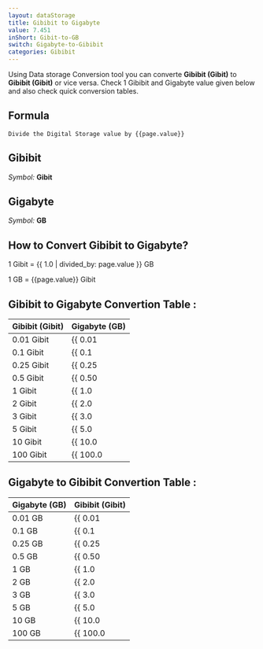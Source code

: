 ```yaml
---
layout: dataStorage
title: Gibibit to Gigabyte
value: 7.451
inShort: Gibit-to-GB
switch: Gigabyte-to-Gibibit
categories: Gibibit
---
```


Using Data storage Conversion tool you can converte **Gibibit (Gibit)** to **Gibibit (Gibit)** or vice versa. Check 1 Gibibit and Gigabyte value given below and also check quick conversion tables.

## Formula
`Divide the Digital Storage value by {{page.value}}`

## Gibibit
*Symbol:* **Gibit**

## Gigabyte
*Symbol:* **GB**

## How to Convert Gibibit to Gigabyte?

1 Gibit = {{ 1.0 | divided_by: page.value }} GB

1 GB = {{page.value}} Gibit


## Gibibit to Gigabyte Convertion Table :

| Gibibit (Gibit) | Gigabyte (GB) |
| ---- | ---- |
| 0.01 Gibit | {{ 0.01 | divided_by: page.value }} GB |
| 0.1 Gibit | {{ 0.1 | divided_by: page.value }} GB |
| 0.25 Gibit | {{ 0.25 | divided_by: page.value }} GB |
| 0.5 Gibit | {{ 0.50 | divided_by: page.value }} GB |
| 1 Gibit | {{ 1.0 | divided_by: page.value }} GB |
| 2 Gibit | {{ 2.0 | divided_by: page.value }} GB |
| 3 Gibit | {{ 3.0 | divided_by: page.value }} GB |
| 5 Gibit | {{ 5.0 | divided_by: page.value }} GB |
| 10 Gibit | {{ 10.0 | divided_by: page.value }} GB |
| 100 Gibit | {{ 100.0 | divided_by: page.value }} GB |

## Gigabyte to Gibibit Convertion Table :

| Gigabyte (GB) | Gibibit (Gibit) |
| ---- | ---- |
| 0.01 GB | {{ 0.01 | times: page.value }} Gibit |
| 0.1 GB | {{ 0.1 | times: page.value }} Gibit |
| 0.25 GB | {{ 0.25 | times: page.value }} Gibit |
| 0.5 GB | {{ 0.50 | times: page.value }} Gibit |
| 1 GB | {{ 1.0 | times: page.value }} Gibit |
| 2 GB | {{ 2.0 | times: page.value }} Gibit |
| 3 GB | {{ 3.0 | times: page.value }} Gibit |
| 5 GB | {{ 5.0 | times: page.value }} Gibit |
| 10 GB | {{ 10.0 | times: page.value }} Gibit |
| 100 GB | {{ 100.0 | times: page.value }} Gibit |


<script>
document.getElementById('selectInput')[11].selected = true
document.getElementById('selectOutput')[12].selected = true
</script>

